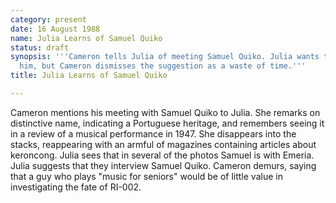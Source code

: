```yaml
---
category: present
date: 16 August 1988
name: Julia Learns of Samuel Quiko
status: draft
synopsis: '''Cameron tells Julia of meeting Samuel Quiko. Julia wants to interview
  him, but Cameron dismisses the suggestion as a waste of time.'''
title: Julia Learns of Samuel Quiko

---
```





Cameron
mentions his meeting with Samuel Quiko to Julia. She remarks on distinctive
name, indicating a Portuguese heritage, and remembers seeing it in a
review of a musical performance in 1947. She disappears into the stacks,
reappearing with an armful of magazines containing articles about
keroncong. Julia sees that in several of the photos Samuel is with
Emeria. Julia suggests that they interview Samuel Quiko. Cameron demurs,
saying that a guy who plays "music for seniors" would be of little value
in investigating the fate of RI-002.
